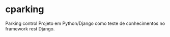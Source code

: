 # cparking
Parking control
Projeto em Python/Django como teste de conhecimentos no framework rest Django.
